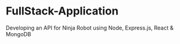 # FullStack-Application
Developing an API for Ninja Robot using Node, Express.js, React &amp; MongoDB
